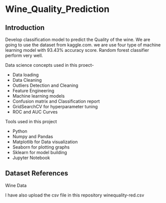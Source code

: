 # Wine_Quality_Prediction
## Introduction
Develop classification model to predict the Quality of the wine. We are going to use the dataset from kaggle.com. we are use four type of machine learning model with 93.43% accuracy score. Random forest classifier perform very well.

Data science concepts used in this proect-

* Data loading
* Data Cleaning
* Outliers Detection and Cleaning
* Feature Engineering
* Machine learning models
* Confusion matrix and Classification report
* GridSearchCV for hyperparameter tuning
* ROC and AUC Curves

Tools used in this project

* Python
* Numpy and Pandas
* Matplotlib for Data visualization
* Seaborn for plotting graphs
* Sklearn for model building
* Jupyter Notebook

## Dataset References
Wine Data

I have also upload the csv file in this repository winequality-red.csv
